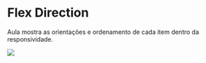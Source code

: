 # Flex Direction

Aula mostra as orientações e ordenamento de cada item dentro da responsividade.

<img src = "/assets/exemplo.png">